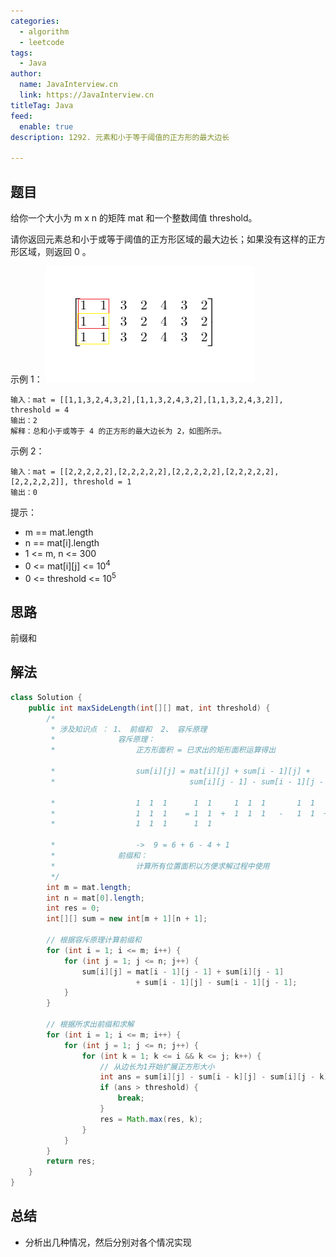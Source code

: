```yaml
---
categories:
  - algorithm
  - leetcode
tags:
  - Java
author: 
  name: JavaInterview.cn
  link: https://JavaInterview.cn
titleTag: Java
feed:
  enable: true
description: 1292. 元素和小于等于阈值的正方形的最大边长

---
```


## 题目

给你一个大小为 m x n 的矩阵 mat 和一个整数阈值 threshold。

请你返回元素总和小于或等于阈值的正方形区域的最大边长；如果没有这样的正方形区域，则返回 0 。


示例 1：
![e1(1).png](../../../media/pictures/leetcode/1292e1.png)

    输入：mat = [[1,1,3,2,4,3,2],[1,1,3,2,4,3,2],[1,1,3,2,4,3,2]], threshold = 4
    输出：2
    解释：总和小于或等于 4 的正方形的最大边长为 2，如图所示。
示例 2：

    输入：mat = [[2,2,2,2,2],[2,2,2,2,2],[2,2,2,2,2],[2,2,2,2,2],[2,2,2,2,2]], threshold = 1
    输出：0


提示：

* m == mat.length
* n == mat[i].length
* 1 <= m, n <= 300
* 0 <= mat[i][j] <= 10<sup>4</sup>
* 0 <= threshold <= 10<sup>5</sup>

## 思路

前缀和

## 解法
```java
class Solution {
    public int maxSideLength(int[][] mat, int threshold) {
        /*
         * 涉及知识点 ： 1、 前缀和  2、 容斥原理
         *              容斥原理：
         *                  正方形面积 = 已求出的矩形面积运算得出

         *                  sum[i][j] = mat[i][j] + sum[i - 1][j] + 
         *                              sum[i][j - 1] - sum[i - 1][j - 1]

         *                  1  1  1      1  1     1  1  1       1  1
         *                  1  1  1    = 1  1  +  1  1  1   -   1  1  +       
         *                  1  1  1      1  1                             1

         *                  ->  9 = 6 + 6 - 4 + 1
         *              前缀和：
         *                  计算所有位置面积以方便求解过程中使用         
         */
        int m = mat.length;
        int n = mat[0].length;
        int res = 0;
        int[][] sum = new int[m + 1][n + 1];         

        // 根据容斥原理计算前缀和
        for (int i = 1; i <= m; i++) {
            for (int j = 1; j <= n; j++) {
                sum[i][j] = mat[i - 1][j - 1] + sum[i][j - 1]
                            + sum[i - 1][j] - sum[i - 1][j - 1];
            }
        }

        // 根据所求出前缀和求解
        for (int i = 1; i <= m; i++) {
            for (int j = 1; j <= n; j++) {
                for (int k = 1; k <= i && k <= j; k++) {  
                    // 从边长为1开始扩展正方形大小
                    int ans = sum[i][j] - sum[i - k][j] - sum[i][j - k] + sum[i - k][j - k];
                    if (ans > threshold) {
                        break;
                    }
                    res = Math.max(res, k);
                }
            }
        }
        return res;
    }
}

```

## 总结

- 分析出几种情况，然后分别对各个情况实现 
